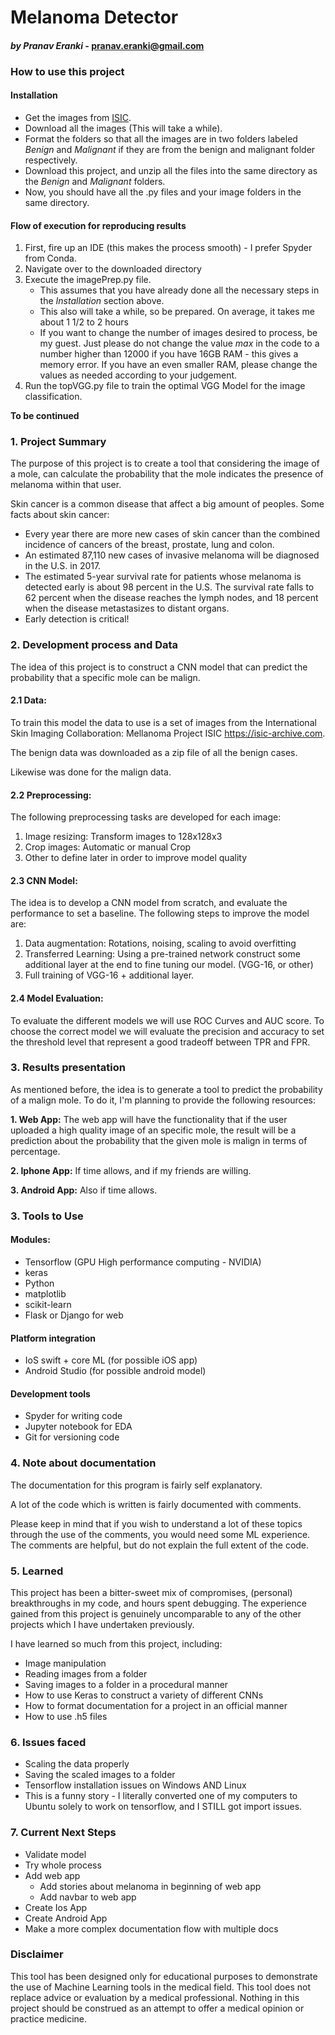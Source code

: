 # Melanoma Detector
#### *by Pranav Eranki*  - pranav.eranki@gmail.com

### How to use this project

#### Installation

* Get the images from [ISIC](https://isic-archive.com).
* Download all the images (This will take a while).
* Format the folders so that all the images are in two folders labeled *Benign* and *Malignant* if they are from the benign and malignant folder respectively.
* Download this project, and unzip all the files into the same directory as the *Benign* and *Malignant* folders.
* Now, you should have all the .py files and your image folders in the same directory.

#### Flow of execution for reproducing results

1. First, fire up an IDE (this makes the process smooth) - I prefer Spyder from Conda.
2. Navigate over to the downloaded directory
3. Execute the imagePrep.py file.
   - This assumes that you have already done all the necessary steps in the *Installation* section above.
   - This also will take a while, so be prepared. On average, it takes me about 1 1/2 to 2 hours
   - If you want to change the number of images desired to process, be my guest. Just please do not change the value *max* in the code to a number higher than 12000 if you have 16GB RAM - this gives a memory error. If you have an even smaller RAM, please change the values as needed according to your judgement.
4. Run the topVGG.py file to train the optimal VGG Model for the image classification.

__To be continued__

### 1. Project Summary
The purpose of this project is to create a tool that considering the image of a
mole, can calculate the probability that the mole indicates the presence of melanoma within that user.

Skin cancer is a common disease that affect a big amount of
peoples. Some facts about skin cancer:

- Every year there are more new cases of skin cancer than the
combined incidence of cancers of the breast, prostate, lung and colon.
- An estimated 87,110 new cases of invasive melanoma will be diagnosed in the U.S.
in 2017.
- The estimated 5-year survival rate for patients whose melanoma is detected
early is about 98 percent in the U.S. The survival rate falls to 62 percent when
the disease reaches the lymph nodes, and 18 percent when the disease metastasizes
to distant organs.
- Early detection is critical!


### 2. Development process and Data
The idea of this project is to construct a CNN model that can predict the probability
that a specific mole can be malign.


#### 2.1 Data:
To train this model the data to use is a set of images from the International
Skin Imaging Collaboration: Mellanoma Project ISIC https://isic-archive.com.

The benign data was downloaded as a zip file of all the benign cases.

Likewise was done for the malign data.

#### 2.2 Preprocessing:
The following preprocessing tasks are developed for each image:

1. Image resizing: Transform images to 128x128x3
2. Crop images: Automatic or manual Crop
3. Other to define later in order to improve model quality

#### 2.3 CNN Model:
The idea is to develop a CNN model from scratch, and evaluate the performance to set a baseline. 
The following steps to improve the model are:

1. Data augmentation: Rotations, noising, scaling to avoid overfitting
2. Transferred Learning: Using a pre-trained network construct some additional
layer at the end to fine tuning our model. (VGG-16, or other)
3. Full training of VGG-16 + additional layer.


#### 2.4 Model Evaluation:
To evaluate the different models we will use ROC Curves and AUC score. To choose
the correct model we will evaluate the precision and accuracy to set the threshold
level that represent a good tradeoff between TPR and FPR.

### 3. Results presentation
As mentioned before, the idea is to generate a tool to predict the probability of a
malign mole. To do it, I'm planning to provide the following resources:

  **1. Web App:** The web app will have the functionality that if the user uploaded a high
quality image of an specific mole, the result will be a prediction about the
probability that the given mole is malign in terms of percentage.

  **2. Iphone App:** If time allows, and if my friends are willing.
  
  **3. Android App:** Also if time allows.
  
 ### 3. Tools to Use
 #### Modules:
 - Tensorflow (GPU High performance computing - NVIDIA)
 - keras
 - Python
 - matplotlib
 - scikit-learn
 - Flask or Django for web
 
#### Platform integration
 - IoS swift + core ML (for possible iOS app)
 - Android Studio (for possible android model)
 
#### Development tools
 - Spyder for writing code
 - Jupyter notebook for EDA
 - Git for versioning code

### 4. Note about documentation
The documentation for this program is fairly self explanatory.

A lot of the code which is written is fairly documented with comments.
 
Please keep in mind that if you wish to understand a lot of these topics through the use of the comments, you would need some ML experience. The comments are helpful, but do not explain the full extent of the code.
 
### 5. Learned

This project has been a bitter-sweet mix of compromises, (personal) breakthroughs in my code, and hours spent debugging. The experience gained from this project is genuinely uncomparable to any of the other projects which I have undertaken previously. 

I have learned so much from this project, including:
* Image manipulation
* Reading images from a folder
* Saving images to a folder in a procedural manner
* How to use Keras to construct a variety of different CNNs
* How to format documentation for a project in an official manner
* How to use .h5 files


### 6. Issues faced

* Scaling the data properly
* Saving the scaled images to a folder
* Tensorflow installation issues on Windows AND Linux
 * This is a funny story - I literally converted one of my computers to Ubuntu solely to work on tensorflow, and I STILL got import issues.

### 7. Current Next Steps

- Validate model 
- Try whole process
- Add web app
  - Add stories about melanoma in beginning of web app
  - Add navbar to web app
- Create Ios App
- Create Android App
- Make a more complex documentation flow with multiple docs



### Disclaimer

This tool has been designed only for educational purposes to demonstrate the use of Machine Learning tools in the medical field. 
This tool does not replace advice or evaluation by a medical professional. Nothing in this project should be construed as an attempt to 
offer a medical opinion or practice medicine.

